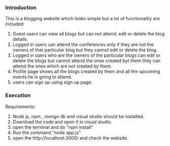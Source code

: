 <h3> Introduction </h3>

This is a blogging website which looks simple but a lot of functionality are included: 
1. Guest users can view all blogs but can not attend, edit or delete the blog details. 
2. Logged in users can attend the conferences only if they are not the owners of that particular blog but they cannot edit or delete the blog. 
3. Logged in users who are the owners of the particular blogs can edit or delete the blogs but cannot attend the ones created byt them they can attend the ones which are not created by them. 
4. Profile page shows all the blogs created by them and all the upcoming events he is going to attend. 
5. users can sign up using sign up page. 

<h3> Execution </h3>

Requirements: 
1. Node js, npm , mongo db and visual studio should be installed. 
2. Download the code and open it in visual studio. 
3. open the terminal and do "npm install" 
4. Run the command "node app.js"
5. open the http://localhost:3000/ and check the website. 
